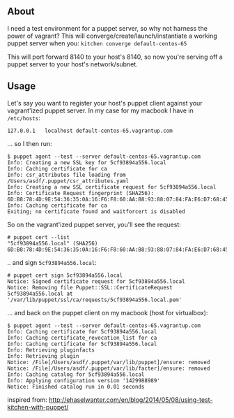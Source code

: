 ## About

I need a test environment for a puppet server, so why not harness the power of vagrant? This will converge/create/launch/instantiate a working puppet server when you: `kitchen converge default-centos-65` 

This will port forward 8140 to your host's 8140, so now you're serving off a puppet server to your host's network/subnet.

## Usage

Let's say you want to register your host's puppet client against your vagrant'ized puppet server. In my case for my macbook I have in `/etc/hosts`: 

    127.0.0.1	localhost default-centos-65.vagrantup.com 

... so I then run: 

    $ puppet agent --test --server default-centos-65.vagrantup.com 
    Info: Creating a new SSL key for 5cf93894a556.local
    Info: Caching certificate for ca
    Info: csr_attributes file loading from /Users/asdf/.puppet/csr_attributes.yaml
    Info: Creating a new SSL certificate request for 5cf93894a556.local
    Info: Certificate Request fingerprint (SHA256):       
    6D:B8:78:4D:9E:54:36:35:0A:16:F6:F8:60:AA:B8:93:88:07:84:FA:E6:D7:68:45:70:D8:A9:A8:81:32:E0:2C
    Info: Caching certificate for ca
    Exiting; no certificate found and waitforcert is disabled


So on the vagrant'ized puppet server, you'll see the request: 
  
    # puppet cert --list
    "5cf93894a556.local" (SHA256) 6D:B8:78:4D:9E:54:36:35:0A:16:F6:F8:60:AA:B8:93:88:07:84:FA:E6:D7:68:45:70:D8:A9:A8:81:32:E0:2C
  
.. and sign `5cf93894a556.local`:

    # puppet cert sign 5cf93894a556.local
    Notice: Signed certificate request for 5cf93894a556.local
    Notice: Removing file Puppet::SSL::CertificateRequest 5cf93894a556.local at '/var/lib/puppet/ssl/ca/requests/5cf93894a556.local.pem'

... and back on the puppet client on my macbook (host for virtualbox):

    $ puppet agent --test --server default-centos-65.vagrantup.com 
    Info: Caching certificate for 5cf93894a556.local
    Info: Caching certificate_revocation_list for ca
    Info: Caching certificate for 5cf93894a556.local
    Info: Retrieving pluginfacts
    Info: Retrieving plugin
    Notice: /File[/Users/asdf/.puppet/var/lib/puppet]/ensure: removed
    Notice: /File[/Users/asdf/.puppet/var/lib/facter]/ensure: removed
    Info: Caching catalog for 5cf93894a556.local
    Info: Applying configuration version '1429988989'
    Notice: Finished catalog run in 0.01 seconds











inspired from: http://ehaselwanter.com/en/blog/2014/05/08/using-test-kitchen-with-puppet/
